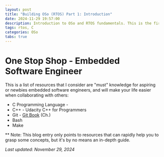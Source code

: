 ```yaml
---
layout: post
title: "Building OSo (RTOS) Part 1: Introduction"
date: 2024-11-29 19:57:00
description: Introduction to OSo and RTOS fundamentals. This is the first post about my journey creating a Real-Time Operating System from scratch.
tags: rtos, C
categories: OSo
tabs: true
---
```


# One Stop Shop - Embedded Software Engineer

This is a list of resources that I consider are "must" knowledge for
aspiring or newbies embedded software engineers, and will make your
life easier when collaborating with others:

* C Programming Language - 
* C++ - Udacity C++ for Programmers
* Git - [Git Book](https://git-scm.com/book/en/v2) (Ch.)
* Bash
* Make

** Note: This blog entry only points to resources that can
rapidly help you to grasp some concepts, but it's by no means an 
in-depth guide.

*Last updated: November 29, 2024*
